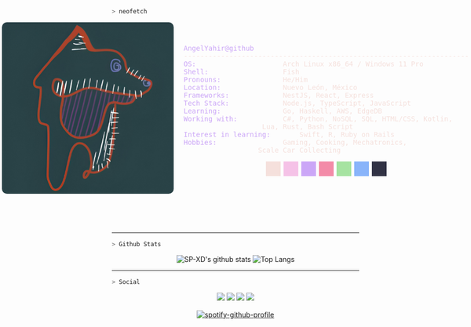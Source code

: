 <style>
        .color-block {
            width: 30px;
            height: 30px;
            margin: 1px;
            display: inline-block;
        }
    </style>

```bash
> neofetch
```

<div style="display: flex; align-items: center; justify-content: center; text-align: left;">

<img src="./icons/profile.jpeg" width="350" style="border-radius: 10px; margin-right: 20px;" />

<div>
<pre style="color: #f5e0dc; font-family: monospace;">
<span style="color: #cba6f7">AngelYahir@github</span> 
---------------------------------------------------------------------
<span style="color: #cba6f7">OS:</span>           			Arch Linux x86_64 / Windows 11 Pro
<span style="color: #cba6f7">Shell:</span>        			Fish
<span style="color: #cba6f7">Pronouns:</span>     			He/Him
<span style="color: #cba6f7">Location:</span>     			Nuevo León, México
<span style="color: #cba6f7">Frameworks:</span>   			NestJS, React, Express
<span style="color: #cba6f7">Tech Stack:</span>   			Node.js, TypeScript, JavaScript
<span style="color: #cba6f7">Learning:</span>     			Go, Haskell, AWS, EdgeDB
<span style="color: #cba6f7">Working with:</span> 			C#, Python, NoSQL, SQL, HTML/CSS, Kotlin, 
				   Lua, Rust, Bash Script
<span style="color: #cba6f7">Interest in learning:</span> 		Swift, R, Ruby on Rails
<span style="color: #cba6f7">Hobbies:</span>      			Gaming, Cooking, Mechatronics, 
				  Scale Car Collecting
</pre>
<div align="center">
	<div class="color-block" style="background-color: #f5e0dc;"></div>
	<div class="color-block" style="background-color: #f5c2e7;"></div>
	<div class="color-block" style="background-color: #cba6f7;"></div>
	<div class="color-block" style="background-color: #f38ba8;"></div>
	<div class="color-block" style="background-color: #a6e3a1;"></div>
	<div class="color-block" style="background-color: #89b4fa;"></div>
	<div class="color-block" style="background-color: #313244;"></div>
</div>


</div>

</div>

<br><br><br>

<hr>

<!--Github stats-->
```bash
> Github Stats
```
<p align="center">
<img alt="SP-XD's github stats" width="50%" src="https://github-readme-stats.vercel.app/api?username=AngelYahir&show_icons=true&theme=tokyonight" href="https://github.com/sp-xd" />
<img alt="Top Langs" width="38%" src="https://github-readme-stats.vercel.app/api/top-langs/?username=AngelYahir&layout=compact&show_icons=true&theme=tokyonight" href="https://github.com/sp-xd" />
</p>

</a>
<hr>

<!--Social-->
```bash
> Social
```

<div align="center">
<a target="_blank" href="https://linkedin.com/in/angel-ytm"><img src="https://img.shields.io/badge/-LinkedIn-0077B5?style=for-the-badge&logo=Linkedin&logoColor=white"></img></a>
<a target="_blank" href="mailto:angel_torres2702@outlook.com"><img src="https://img.shields.io/badge/-Mail-0364B8?style=for-the-badge&logo=Gmail&logoColor=white"></img></a>
<a target="_blank" href="https://open.spotify.com/user/angelpochoclo2?si=b5b267c887e14b68"><img src="https://img.shields.io/badge/Spotify-1ED760?style=for-the-badge&logo=spotify&logoColor=white"></img></a>
<a target="_blank" href="https://music.apple.com/profile/angel_torres2702"><img src="https://img.shields.io/badge/Apple_Music-9933CC?style=for-the-badge&logo=apple-music&logoColor=white"></img></a>
</div>
<br>

<div align="center">
  <a href="https://spotify-github-profile.kittinanx.com/api/view?uid=angelpochoclo2&redirect=true">
    <img src="https://spotify-github-profile.kittinanx.com/api/view?uid=angelpochoclo2&cover_image=true&theme=novatorem&show_offline=false&background_color=121212&interchange=false&bar_color=ae00ff&bar_color_cover=false" alt="spotify-github-profile">
  </a>
</div>
